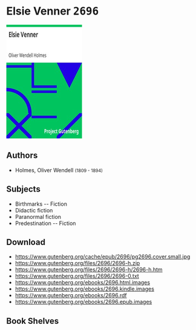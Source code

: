 # Elsie Venner <kbd>2696</kbd>

![](./cover.medium.jpg "")

## Authors


 - Holmes, Oliver Wendell <small>(1809 - 1894)</small>

## Subjects


 - Birthmarks -- Fiction
 - Didactic fiction
 - Paranormal fiction
 - Predestination -- Fiction

## Download


 - https://www.gutenberg.org/cache/epub/2696/pg2696.cover.small.jpg
 - https://www.gutenberg.org/files/2696/2696-h.zip
 - https://www.gutenberg.org/files/2696/2696-h/2696-h.htm
 - https://www.gutenberg.org/files/2696/2696-0.txt
 - https://www.gutenberg.org/ebooks/2696.html.images
 - https://www.gutenberg.org/ebooks/2696.kindle.images
 - https://www.gutenberg.org/ebooks/2696.rdf
 - https://www.gutenberg.org/ebooks/2696.epub.images

## Book Shelves


